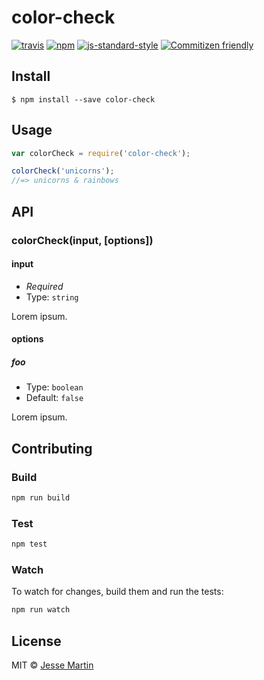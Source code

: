 # color-check
[![travis][travis-image]][travis-url]
[![npm][npm-image]][npm-url]
[![js-standard-style][standard-style-image]][standard-style-url]
[![Commitizen friendly](https://img.shields.io/badge/commitizen-friendly-brightgreen.svg)](http://commitizen.github.io/cz-cli/)

[travis-image]: https://img.shields.io/travis/motleydev/color-check.svg?style=flat
[travis-url]: https://travis-ci.org/motleydev/color-check
[npm-image]: https://img.shields.io/npm/v/color-check.svg?style=flat
[npm-url]: https://npmjs.org/package/color-check
[standard-style-image]: https://img.shields.io/badge/code%20style-standard-brightgreen.svg?style=flat
[standard-style-url]: https://github.com/feross/standard

## Install

```
$ npm install --save color-check
```

## Usage

```js
var colorCheck = require('color-check');

colorCheck('unicorns');
//=> unicorns & rainbows
```

## API

### colorCheck(input, [options])

#### input

- *Required*
- Type: `string`

Lorem ipsum.

#### options

##### foo

- Type: `boolean`
- Default: `false`

Lorem ipsum.

## Contributing

### Build

```js
npm run build
```

### Test

```js
npm test
```

### Watch

To watch for changes, build them and run the tests:

```js
npm run watch
```

## License

MIT © [Jesse Martin](https://jessedavidmartin.com)
